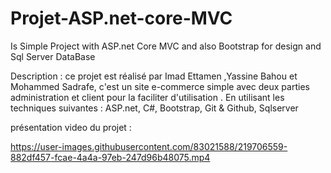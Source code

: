 # Projet-ASP.net-core-MVC
Is Simple Project with ASP.net Core MVC and also Bootstrap for design and Sql Server DataBase



Description : ce projet est réalisé par Imad Ettamen ,Yassine Bahou et Mohammed Sadrafe, c'est un site e-commerce simple avec deux parties administration et client pour la faciliter d'utilisation . En utilisant les techniques suivantes : ASP.net, C#, Bootstrap, Git & Github, Sqlserver




présentation video du projet :

https://user-images.githubusercontent.com/83021588/219706559-882df457-fcae-4a4a-97eb-247d96b48075.mp4




